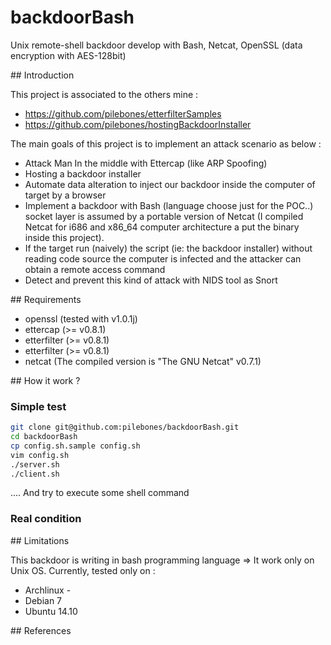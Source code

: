 backdoorBash
============

Unix remote-shell backdoor develop with Bash, Netcat, OpenSSL (data encryption with AES-128bit)

## Introduction

This project is associated to the others mine : 
- https://github.com/pilebones/etterfilterSamples
- https://github.com/pilebones/hostingBackdoorInstaller

The main goals of this project is to implement an attack scenario as below : 
- Attack Man In the middle with Ettercap (like ARP Spoofing)
- Hosting a backdoor installer
- Automate data alteration to inject our backdoor inside the computer of target by a browser
- Implement a backdoor with Bash (language choose just for the POC..) socket layer is assumed by a portable version of Netcat (I compiled Netcat for i686 and x86_64 computer architecture a put the binary inside this project).
- If the target run (naively) the script (ie: the backdoor installer) without reading code source the computer is infected and the attacker can obtain a remote access command
- Detect and prevent this kind of attack with NIDS tool as Snort

## Requirements

- openssl (tested with v1.0.1j)
- ettercap (>= v0.8.1)
- etterfilter (>= v0.8.1)
- etterfilter (>= v0.8.1)
- netcat (The compiled version is "The GNU Netcat" v0.7.1)

## How it work ?

### Simple test

```bash
git clone git@github.com:pilebones/backdoorBash.git
cd backdoorBash
cp config.sh.sample config.sh 
vim config.sh
./server.sh
./client.sh
```
.... And try to execute some shell command

### Real condition

## Limitations

This backdoor is writing in bash programming language => It work only on Unix OS.
Currently, tested only on :
- Archlinux -
- Debian 7 
- Ubuntu 14.10

## References

